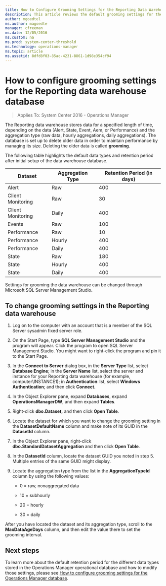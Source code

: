 ```yaml
---
title: How to Configure Grooming Settings for the Reporting Data Warehouse Database
description: This article reviews the default grooming settings for the Reporting data warehouse database and how to modify those settings.  
author: mgoedtel
ms.author: magoedte
manager: cfreeman
ms.date: 12/05/2016
ms.custom: na
ms.prod: system-center-threshold
ms.technology: operations-manager
ms.topic: article
ms.assetid: 8dfd8f03-85ac-4231-8861-1d98e354cf94
---
```


# How to configure grooming settings for the Reporting data warehouse database

>Applies To: System Center 2016 - Operations Manager

The Reporting data warehouse stores data for a specified length of time, depending on the data (Alert, State, Event, Aem, or Performance) and the aggregation type (raw data, hourly aggregations, daily aggregations).  The database is set up to delete older data in order to maintain performance by managing its size.  Deleting the older data is called **grooming**.  
  
The following table highlights the default data types and retention period after initial setup of the data warehouse database.

| Dataset | Aggregation Type| Retention Period (in days) |
|-----------|---------------|---------------|
| Alert | Raw | 400 | 
| Client Monitoring | Raw | 30 |
| Client Monitoring | Daily | 400 | 
| Events | Raw | 100 | 
| Performance | Raw | 10 | 
| Performance | Hourly | 400 |
| Performance | Daily | 400 | 
| State | Raw | 180 | 
| State | Hourly | 400 | 
| State | Daily | 400 | 
  
Settings for grooming the data warehouse can be changed through Microsoft SQL Server Management Studio.  
  
## To change grooming settings in the Reporting data warehouse  
  
1.  Log on to the computer with an account that is a member of the SQL Server sysadmin fixed server role.

2.  On the Start Page, type **SQL Server Management Studio** and the program will appear.  Click the program to open SQL Server Management Studio.  You might want to right-click the program and pin it to the Start Page.
  
3.  In the **Connect to Server** dialog box, in the **Server Type** list, select **Database Engine**; in the **Server Name** list, select the server and instance for your Reporting data warehouse (for example, computer\INSTANCE1); in **Authentication** list, select **Windows Authentication**; and then click **Connect**.  
  
4.  In the Object Explorer pane, expand **Databases**, expand **OperationsManagerDW**, and then expand **Tables**.  
  
5.  Right-click **dbo.Dataset,** and then click **Open Table**.  
  
6.  Locate the dataset for which you want to change the grooming setting in the **DatasetDefaultName** column and make note of its GUID in the **DatasetId** column.  
  
7.  In the Object Explorer pane, right-click **dbo.StandardDatasetAggregation** and then click **Open Table**.  
  
8.  In the **DatasetId** column, locate the dataset GUID you noted in step 5. Multiple entries of the same GUID might display.  
  
9.  Locate the aggregation type from the list in the **AggregationTypeId** column by using the following values:  
  
    -   0 = raw, nonaggregated data  
  
    -   10 = subhourly  
  
    -   20 = hourly  
  
    -   30 = daily  
  
After you have located the dataset and its aggregation type, scroll to the **MaxDataAgeDays** column, and then edit the value there to set the grooming interval.  
  
## Next steps

To learn more about the default retention period for the different data types stored in the Operations Manager operational database and how to modify those settings, please see
[How to configure grooming settings for the Operations Manager database](../../scom/manage-omdb-grooming-settings.md).
  
